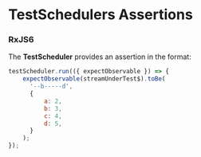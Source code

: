 # TestSchedulers Assertions
### RxJS6

The **TestScheduler** provides an assertion in the format:
```js
testScheduler.run(({ expectObservable }) => {
    expectObservable(streamUnderTest$).toBe(
      '--b-----d',
      {
          a: 2,
          b: 3,
          c: 4,
          d: 5,
      }
    );
});
```